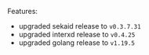 Features:
* upgraded sekaid release to `v0.3.7.31`
* upgraded interxd release to `v0.4.25`
* upgraded golang release to `v1.19.5`